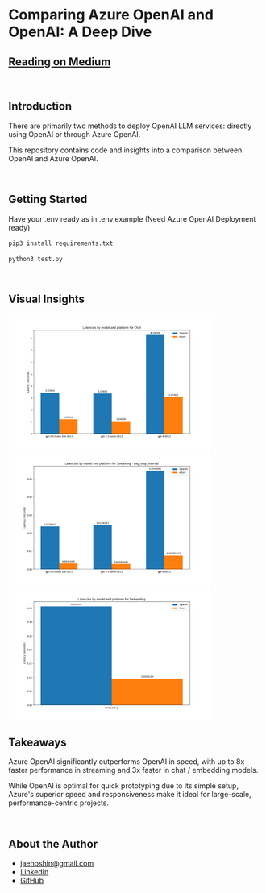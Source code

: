 # Comparing Azure OpenAI and OpenAI: A Deep Dive

## [Reading on Medium](https://medium.com/@jaehoshin62/comparing-azure-openai-and-openai-a-deep-dive-dd18c642e976)

<br />

## Introduction
There are primarily two methods to deploy OpenAI LLM services: directly using OpenAI or through Azure OpenAI.

This repository contains code and insights into a comparison between OpenAI and Azure OpenAI.

<br />

## Getting Started
Have your .env ready as in .env.example (Need Azure OpenAI Deployment ready)

```bash
pip3 install requirements.txt
```

```
python3 test.py
```

<br />

## Visual Insights
<img src="./data/plot/chat_comparison.png" alt="Chat Comparison" width="400"/>
<img src="./data/plot/streaming_-_avg_step_interval_comparison.png" alt="Streaming comparison" width="400"/>
<img src="./data/plot/embedding_comparison.png" alt="Embedding Comparison" width="400"/>

<br />

## Takeaways
Azure OpenAI significantly outperforms OpenAI in speed, with up to 8x faster performance in streaming and 3x faster in chat / embedding models. 

While OpenAI is optimal for quick prototyping due to its simple setup, Azure's superior speed and responsiveness make it ideal for large-scale, performance-centric projects.

<br />

##  About the Author
- jaehoshin@gmail.com
- [LinkedIn](https://www.linkedin.com/in/jays0606/)
- [GitHub](https://github.com/jays0606)